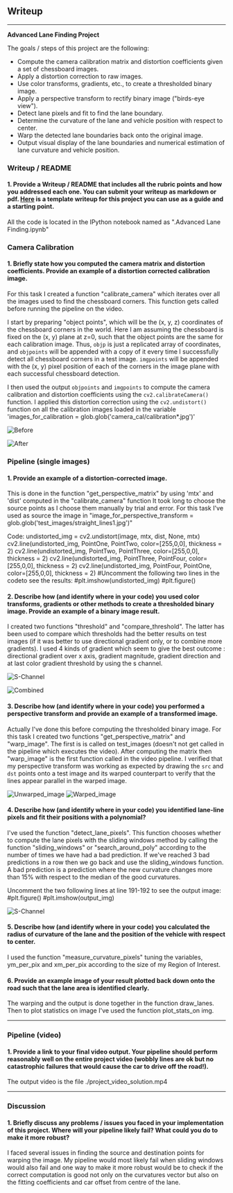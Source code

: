 ## Writeup 
---

**Advanced Lane Finding Project**

The goals / steps of this project are the following:

* Compute the camera calibration matrix and distortion coefficients given a set of chessboard images.
* Apply a distortion correction to raw images.
* Use color transforms, gradients, etc., to create a thresholded binary image.
* Apply a perspective transform to rectify binary image ("birds-eye view").
* Detect lane pixels and fit to find the lane boundary.
* Determine the curvature of the lane and vehicle position with respect to center.
* Warp the detected lane boundaries back onto the original image.
* Output visual display of the lane boundaries and numerical estimation of lane curvature and vehicle position.


### Writeup / README

#### 1. Provide a Writeup / README that includes all the rubric points and how you addressed each one.  You can submit your writeup as markdown or pdf.  [Here](https://github.com/udacity/CarND-Advanced-Lane-Lines/blob/master/writeup_template.md) is a template writeup for this project you can use as a guide and a starting point.  

All the code is located in the IPython notebook named as ".Advanced Lane Finding.ipynb" 


### Camera Calibration

#### 1. Briefly state how you computed the camera matrix and distortion coefficients. Provide an example of a distortion corrected calibration image.

For this task I created a function "calibrate_camera" which iterates over all the images used to find the chessboard corners. This function gets called before running the pipeline on the video.

I start by preparing "object points", which will be the (x, y, z) coordinates of the chessboard corners in the world. Here I am assuming the chessboard is fixed on the (x, y) plane at z=0, such that the object points are the same for each calibration image.  Thus, `objp` is just a replicated array of coordinates, and `objpoints` will be appended with a copy of it every time I successfully detect all chessboard corners in a test image.  `imgpoints` will be appended with the (x, y) pixel position of each of the corners in the image plane with each successful chessboard detection.  

I then used the output `objpoints` and `imgpoints` to compute the camera calibration and distortion coefficients using the `cv2.calibrateCamera()` function.  I applied this distortion correction using the `cv2.undistort()` function on all the calibration images loaded in the variable 'images_for_calibration = glob.glob('camera_cal/calibration*.jpg')'

![Before](output_images/calibration_before.png)

![After](output_images/calibration_after.png)
### Pipeline (single images)

#### 1. Provide an example of a distortion-corrected image.

This is done in the function "get_perspective_matrix" by using 'mtx' and 'dist' computed in the "calibrate_camera" function
It took long to choose the source points as I choose them manually by trial and error. For this task I've used as source the image in "image_for_perspective_transform = glob.glob('test_images/straight_lines1.jpg')"

Code: 
undistorted_img = cv2.undistort(image, mtx, dist, None, mtx)
cv2.line(undistorted_img, PointOne, PointTwo, color=[255,0,0], thickness = 2)
cv2.line(undistorted_img, PointTwo, PointThree, color=[255,0,0], thickness = 2)
cv2.line(undistorted_img, PointThree, PointFour, color=[255,0,0], thickness = 2)
cv2.line(undistorted_img, PointFour, PointOne, color=[255,0,0], thickness = 2)
#Uncomment the following two lines in the codeto see the results:
#plt.imshow(undistorted_img)
#plt.figure()
#### 2. Describe how (and identify where in your code) you used color transforms, gradients or other methods to create a thresholded binary image.  Provide an example of a binary image result.

I created two functions "threshold" and "compare_threshold". The latter has been used to compare which thresholds had the better results on test images (if it was better to use directional gradient only, or to combine more gradients). I used 4 kinds of gradient which seem to give the best outcome : directional gradient over x axis, gradient magnitude, gradient direction and at last color gradient threshold by using the s channel.

![S-Channel](output_images/s_channel.png)

![Combined](output_images/combined_gradients.png)

#### 3. Describe how (and identify where in your code) you performed a perspective transform and provide an example of a transformed image.

Actually I've done this before computing the thresholded binary image. For this task I created two functions "get_perspective_matrix" and "warp_image". The first is is called on test_images (doesn't not get called in the pipeline which executes the video). After computing the matrix then "warp_image" is the first function called in the video pipeline.
I verified that my perspective transform was working as expected by drawing the `src` and `dst` points onto a test image and its warped counterpart to verify that the lines appear parallel in the warped image.

![Unwarped_image](output_images/unwarped_image.png)
![Warped_image](output_images/warped_image.png)

#### 4. Describe how (and identify where in your code) you identified lane-line pixels and fit their positions with a polynomial?

I've used the function "detect_lane_pixels". This function chooses whether to compute the lane pixels with the sliding windows method by calling the function "sliding_windows" or "search_around_poly" according to the number of times we have had a bad prediction. If we've reached 3 bad predictions in a row then we go back and use the sliding_windows function. A bad prediction is a prediction where the new curvature changes more than 15% with respect to the median of the good curvatures.

Uncomment the two following lines at line 191-192 to see the output image:
    #plt.figure()
    #plt.imshow(output_img)

![S-Channel](output_images/fitting.png)


#### 5. Describe how (and identify where in your code) you calculated the radius of curvature of the lane and the position of the vehicle with respect to center.

I used the function "measure_curvature_pixels" tuning the variables, ym_per_pix and xm_per_pix according to the size of my Region of Interest.

#### 6. Provide an example image of your result plotted back down onto the road such that the lane area is identified clearly.

The warping and the output is done together in the function draw_lanes. Then to plot statistics on image I've used the function plot_stats_on img.

---

### Pipeline (video)

#### 1. Provide a link to your final video output.  Your pipeline should perform reasonably well on the entire project video (wobbly lines are ok but no catastrophic failures that would cause the car to drive off the road!).

The output video is the file ./project_video_solution.mp4

---

### Discussion

#### 1. Briefly discuss any problems / issues you faced in your implementation of this project.  Where will your pipeline likely fail?  What could you do to make it more robust?

I faced several issues in finding the source and destination points for warping the image. My pipeline would most likely fail when sliding windows would also fail and one way to make it more robust would be to check if the correct computation is good not only on the curvatures vector but also on the fitting coefficients and car offset from centre of the lane.
